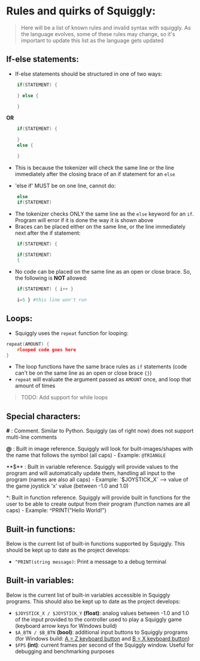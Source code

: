 # Rules and quirks of Squiggly:

> Here will be a list of known rules and invalid syntax with squiggly. As the language evolves, some of these rules may change, so it's important to update this list as the language gets updated

## If-else statements:

- If-else statements should be structured in one of two ways:
```cpp
    if(STATEMENT) {

    } else {

    }
```
**OR**
```cpp
    if(STATEMENT) {

    }
    else {

    }
```
- This is because the tokenizer will check the same line or the line immediately after the closing brace of an if statement for an `else`

- 'else if' MUST be on one line, cannot do:
```cpp
    else
    if(STATEMENT)
```
- The tokenizer checks ONLY the same line as the `else` keyword for an `if`. Program will error if it is done the way it is shown above
- Braces can be placed either on the same line, or the line immediately next after the if statement:
```cpp
    if(STATEMENT) {
```
```cpp
    if(STATEMENT)
    {
```
- No code can be placed on the same line as an open or close brace. So, the following is **NOT** allowed:
```cpp
    if(STATEMENT) { i++ }
```
```python
    i=5 } #this line won't run
```

## Loops:

- Squiggly uses the `repeat` function for looping:

```cpp
repeat(AMOUNT) {
    #looped code goes here
}
```

- The loop functions have the same brace rules as `if` statements (code can't be on the same line as an open or close brace `{}`)
- `repeat` will evaluate the argument passed as `AMOUNT` once, and loop that amount of times

> TODO: Add support for while loops

## Special characters:
**#** : Comment. Similar to Python. Squiggly (as of right now) does not support multi-line comments

**@** : Built in image reference. Squiggly will look for built-images/shapes with the name that follows the symbol (all caps)
    - Example: `@TRIANGLE`

**$** : Built in variable reference. Squiggly will provide values to the program and will automatically update them, handling all input to the program (names are also all caps)
    - Example: `$JOYSTICK_X` --> value of the game joystick 'x' value (between -1.0 and 1.0)

**^**: Built in function reference. Squiggly will provide built in functions for the user to be able to create output from their program (function names are all caps)
    - Example: ^PRINT("Hello World!")

## Built-in functions:

Below is the current list of built-in functions supported by Squiggly. This should be kept up to date as the project develops:

- `^PRINT(string message)`: Print a message to a debug terminal


## Built-in variables:

Below is the current list of built-in variables accessible in Squiggly programs. This should also be kept up to date as the project develops:

- `$JOYSTICK_X / $JOYSTICK_Y` **(float)**: analog values between -1.0 and 1.0 of the input provided to the controller used to play a Squiggly game (keyboard arrow keys for Windows build)
- `$A_BTN / $B_BTN` **(bool)**: additional input buttons to Squiggly programs (for Windows build: <u>A = Z keyboard button</u> and <u>B = X keyboard button</u>)
- `$FPS` **(int)**: current frames per second of the Squiggly window. Useful for debugging and benchmarking purposes